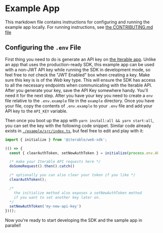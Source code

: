 # Example App

This markdown file contains instructions for configuring and running the example app locally. For running instructions, see [the CONTRIBUTING.md file](./CONTRIBUTING.md)

## Configuring the `.env` File

First thing you need to do is generate an API key on [the Iterable app](https://app.iterable.com). Unlike an app that uses the production-ready SDK, this example app can be used with a non-JWT API key while running the SDK in development mode, so feel free to *_not_* check the "JWT Enabled" box when creating a key. Make sure this key is is of the _Web_ key type. This will ensure the SDK has access to all the necessary endpoints when communicating with the Iterable API. After you generate your key, save the API Key somewhere handy. You'll need it for the next step. After you have your key you need to create a `env` file relative to the `.env.example` file in the `example` directory. Once you have your file, copy the contents of `.env.example` to your `.env` file and add your API key to the `API_KEY` variable.

Then once you boot up the app with `yarn install:all && yarn start:all`, you can set the key with the following code snippet. Similar code already exists in [`./example/src/index.ts`](./example/src/index.ts), but feel free to edit and play with it:

```ts
import { initialize } from '@iterable/web-sdk';

(() => {
  const { clearAuthToken, setNewAuthToken } = initialize(process.env.API_KEY);

  /* make your Iterable API requests here */
  doSomeRequest().then().catch()

  /* optionally you can also clear your token if you like */
  clearAuthToken();

  /* 
    the initialize method also exposes a setNewAuthToken method 
    if you want to set another key later on.
  */
  setNewAuthToken('my-new-api-key')
})();
```

Now you're ready to start developing the SDK and the sample app in parallel!